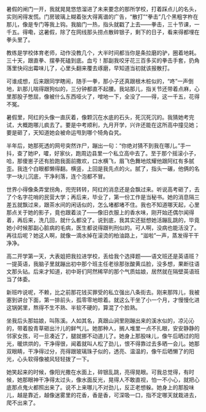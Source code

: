 暑假的闸门一开，我就晃晃悠悠溜进了未来要念的那所学校，打着踩点儿的名头，实则闲得发慌。门房玻璃上糊着张大得离谱的广告，“散打”“拳击”几个黑粗字杵在那儿，像是专门等我上钩。我脑门一热，指头就戳了上去——拳击，三十节课，一千五。得嘞，这暑假，除了在网线那头捞点散碎银子，剩下的日子，看来得都埋在拳头里了。

教练是学校体育老师，动作没教几个，大半时间都当你是条拉磨的驴，圈着地耗。三十天，跟直拳、摆拳死磕到底。血亏！那副我咬牙花三百多买的拳击手套，扔角落里快闷出霉味儿了，心里头翻来覆去琢磨，早知道当初就该报散打。

可谁成想，后来跟同学瞎闹，随手一拳，那小子还真跟根木桩似的，“咚”一声倒地，趴那儿喘得跟狗似的，三分钟都直不起腰。我站那儿，指关节还带着点麻，心里那股子憋屈，像被什么东西哑火了，噌地一下，全没了——得，这一千五，花得不冤。

暑假里，阿红的头像一直灰着，像颗沉在水底的石头，死沉死沉的。我猜她考完试，大概跑哪儿疯去了。要是中考顺利，九月开学，兴许还能在这所高中撞见她；要是砸了，天知道她会被命运甩到哪个犄角旮旯。

半年后，她那死透的网号突然诈尸，蹦出一句：“你绝对猜不到我在哪儿。”手一抖，查了她IP，嚯，好家伙，跑周边县里一个私立高中去了。至于那个摇滚小子，哈，那傻崽子还有脸跑我面前撒欢，口水横飞，眉飞色舞地炫耀他跟阿红有多腻歪。我连个白眼都懒得翻。横竖，上回是我先点的火。腻了，指头一碾，他俩的名字一块儿沉底，干净利落，连个泡都不冒。

世界小得像条弄堂拐角，兜兜转转，阿红的消息还是会飘过来。听说高考砸了，去了个名字花哨的民营大学；再后来，毕业了，第一份工作是当秘书。她的消息隔三差五就飘过来，跟茶水间的闲话似的，怎么堵都堵不住。我也不知道哪天起，心里那点关于她的影子，竟也跟着淡了——像旧衣服上的香水味，刚开始还偶尔闻得着，再后来，洗几回，就什么都没了。说到底，我其实还挺想她活蹦乱跳的，毕竟她小时候那副心脏病的毛病，医生都说得跟判刑似的。可人啊，没病也能活没了。再往后呢？她这人啊，就像一滴水掉在滚烫的柏油路上，“滋啦”一声，蒸发得干干净净。

高二开学第一天，大表姐把我拉进学校，丢给我个选择题——语文班还是英语班？一提英语，我脑子里就蹦出初中那个班主任老徐那张酸黄瓜脸，没多想，果断往语文那头钻。后来才知道，初中哥们阿然稀罕的那个气质姑娘，居然就在隔壁英语班当了体委。

新班咋说呢，不赖，比之前那花钱买罪受的私立强出八条街去。刚来那阵儿，我被塞到讲台下面，第一排前头，孤零零地晾着。就这么干坐了小一个月，才慢慢化进这锅粥里，熬得不生不熟、半软不硬的，算混了个脸熟。

坐我后头那姑娘，叫陈溪。人如其名，真跟山涧里刚蹦出来的溪水似的，凉沁沁的，带着股青草砸出汁儿的鲜气儿。她那种人，搁人堆里一点不扎眼，安安静静的邻家女孩，可一旦凑近了，腿就挪不动道儿了。她身上那股味儿，像午后晒过的阳光，暖烘烘的，干净得很，闻着就叫人松了劲儿，恨不得靠过去多晒一会儿。她那双眼睛，干净得过分，亮得跟玻璃珠子似的，透亮、温温的，像午后晒懒了的阳光，心头软得像被风轻轻拨了一下。

她笑起来的时候，像阳光撒在水面上，碎银乱跳，亮得晃眼。可我总觉得，有时候，她那眼神干净得太过头，像水面反光，晃得人不敢直视，怕一不小心，就把心底那点鬼火都照出来了。说不上来哪儿不对劲儿，反正老想躲。她身上的那股味儿，越是靠近，越像迷雾里的花香，香是香，可深吸一口，指不定哪天就栽进去，爬不出来了。

